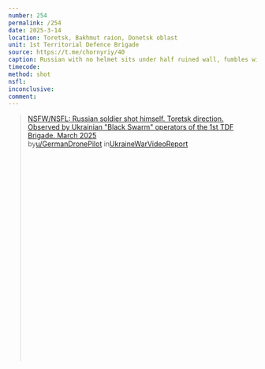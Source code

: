 ```yaml
---
number: 254
permalink: /254
date: 2025-3-14
location: Toretsk, Bakhmut raion, Donetsk oblast
unit: 1st Territorial Defence Brigade
source: https://t.me/chornyriy/40
caption: Russian with no helmet sits under half ruined wall, fumbles with his rifle for a while, then finally shoots himself
timecode: 
method: shot
nsfl: 
inconclusive: 
comment: 
---
```

<blockquote class="reddit-embed-bq" style="height:500px" data-embed-height="566"><a href="https://www.reddit.com/r/UkraineWarVideoReport/comments/1jc26dh/nsfwnsfl_russian_soldier_shot_himself_toretsk/">NSFW/NSFL: Russian soldier shot himself. Toretsk direction. Observed by Ukrainian "Black Swarm" operators of the 1st TDF Brigade. March 2025</a><br> by<a href="https://www.reddit.com/user/GermanDronePilot/">u/GermanDronePilot</a> in<a href="https://www.reddit.com/r/UkraineWarVideoReport/">UkraineWarVideoReport</a></blockquote><script async="" src="https://embed.reddit.com/widgets.js" charset="UTF-8"></script>